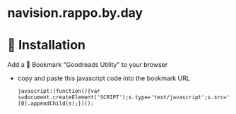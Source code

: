 # navision.rappo.by.day

# <a name="installation">:wrench: Installation</a>
Add a :bookmark: Bookmark "Goodreads Utility" to your browser
   - copy and paste this javascript code into the bookmark URL
      ```
      javascript:(function(){var s=document.createElement('SCRIPT');s.type='text/javascript';s.src='https://asamorini.github.io/navision.rappo.by.day/src/js/navision.tot.by.day.js';document.getElementsByTagName('head')[0].appendChild(s);})();
      ```

